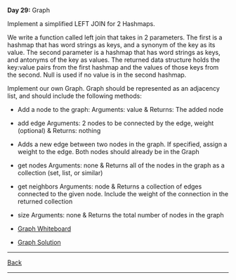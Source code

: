 **Day 29:** Graph

Implement a simplified LEFT JOIN for 2 Hashmaps.

We write a function called left join that takes in 2 parameters. The first is a hashmap that has word strings as keys, and a synonym of the key as its value. The second parameter is a hashmap that has word strings as keys, and antonyms of the key as values. The returned data structure holds the key:value pairs from the first hashmap and the values of those keys from the second. Null is used if no value is in the second hashmap.

Implement our own Graph. Graph should be represented as an adjacency list, and should include the following methods:

- Add a node to the graph: Arguments: value & Returns: The added node
- add edge Arguments: 2 nodes to be connected by the edge, weight (optional) & Returns: nothing
- Adds a new edge between two nodes in the graph. If specified, assign a weight to the edge. Both nodes should already be in the Graph
- get nodes Arguments: none & Returns all of the nodes in the graph as a collection (set, list, or similar)
- get neighbors Arguments: node & Returns a collection of edges connected to the given node. Include the weight of the connection in the returned collection
- size Arguments: none & Returns the total number of nodes in the graph

- [Graph Whiteboard](../assets/graphs.png)
- [Graph Solution](./graph.js)

---
[Back](/README.md)

---
